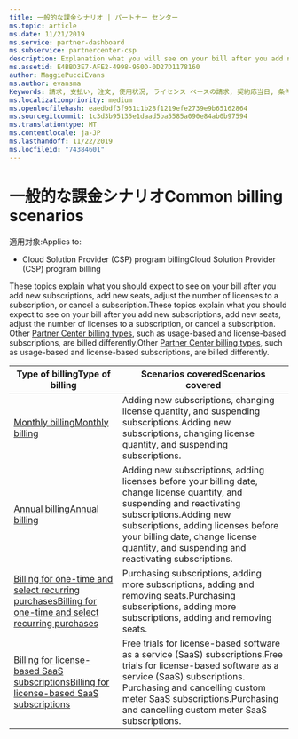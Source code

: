 ```yaml
---
title: 一般的な課金シナリオ | パートナー センター
ms.topic: article
ms.date: 11/21/2019
ms.service: partner-dashboard
ms.subservice: partnercenter-csp
description: Explanation what you will see on your bill after you add new subscriptions, adjust the number of licenses in a subscription, or cancel a subscription. 使用量ベースのサブスクリプションとライセンス ベースのサブスクリプションでは影響が異なります。
ms.assetid: E4BBD3E7-AFE2-4998-950D-0D27D1178160
author: MaggiePucciEvans
ms.author: evansma
Keywords: 請求, 支払い, 注文, 使用状況, ライセンス ベースの請求, 契約応当日, 条件, キャンセル, 更新, 価格式, 調整ファイル, recon ファイル
ms.localizationpriority: medium
ms.openlocfilehash: eaedbdf3f931c1b28f1219efe2739e9b65162864
ms.sourcegitcommit: 1c3d3b95135e1daad5ba5585a090e84ab0b97594
ms.translationtype: MT
ms.contentlocale: ja-JP
ms.lasthandoff: 11/22/2019
ms.locfileid: "74384601"
---
```

# <a name="common-billing-scenarios"></a><span data-ttu-id="36818-105">一般的な課金シナリオ</span><span class="sxs-lookup"><span data-stu-id="36818-105">Common billing scenarios</span></span>

<span data-ttu-id="36818-106">適用対象:</span><span class="sxs-lookup"><span data-stu-id="36818-106">Applies to:</span></span>

- <span data-ttu-id="36818-107">Cloud Solution Provider (CSP) program billing</span><span class="sxs-lookup"><span data-stu-id="36818-107">Cloud Solution Provider (CSP) program billing</span></span>

<span data-ttu-id="36818-108">These topics explain what you should expect to see on your bill after you add new subscriptions, add new seats, adjust the number of licenses to a subscription, or cancel a subscription.</span><span class="sxs-lookup"><span data-stu-id="36818-108">These topics explain what you should expect to see on your bill after you add new subscriptions, add new seats, adjust the number of licenses to a subscription, or cancel a subscription.</span></span> <span data-ttu-id="36818-109">Other [Partner Center billing types](billing-different-types.md), such as usage-based and license-based subscriptions, are billed differently.</span><span class="sxs-lookup"><span data-stu-id="36818-109">Other [Partner Center billing types](billing-different-types.md), such as usage-based and license-based subscriptions, are billed differently.</span></span>

| <span data-ttu-id="36818-110">Type of billing</span><span class="sxs-lookup"><span data-stu-id="36818-110">Type of billing</span></span> | <span data-ttu-id="36818-111">Scenarios covered</span><span class="sxs-lookup"><span data-stu-id="36818-111">Scenarios covered</span></span> |
| --------------- | ----------------- |
| [<span data-ttu-id="36818-112">Monthly billing</span><span class="sxs-lookup"><span data-stu-id="36818-112">Monthly billing</span></span>](common-billing-scenarios-monthly.md) | <span data-ttu-id="36818-113">Adding new subscriptions, changing license quantity, and suspending subscriptions.</span><span class="sxs-lookup"><span data-stu-id="36818-113">Adding new subscriptions, changing license quantity, and suspending subscriptions.</span></span> |
| [<span data-ttu-id="36818-114">Annual billing</span><span class="sxs-lookup"><span data-stu-id="36818-114">Annual billing</span></span>](common-billing-scenarios-annual.md) | <span data-ttu-id="36818-115">Adding new subscriptions, adding licenses before your billing date, change license quantity, and suspending and reactivating subscriptions.</span><span class="sxs-lookup"><span data-stu-id="36818-115">Adding new subscriptions, adding licenses before your billing date, change license quantity, and suspending and reactivating subscriptions.</span></span> |
| [<span data-ttu-id="36818-116">Billing for one-time and select recurring purchases</span><span class="sxs-lookup"><span data-stu-id="36818-116">Billing for one-time and select recurring purchases</span></span>](common-billing-scenarios-onetime-recurring.md) | <span data-ttu-id="36818-117">Purchasing subscriptions, adding more subscriptions, adding and removing seats.</span><span class="sxs-lookup"><span data-stu-id="36818-117">Purchasing subscriptions, adding more subscriptions, adding and removing seats.</span></span> |
| [<span data-ttu-id="36818-118">Billing for license-based SaaS subscriptions</span><span class="sxs-lookup"><span data-stu-id="36818-118">Billing for license-based SaaS subscriptions</span></span>](common-billing-scenarios-saas.md) | <span data-ttu-id="36818-119">Free trials for license-based software as a service (SaaS) subscriptions.</span><span class="sxs-lookup"><span data-stu-id="36818-119">Free trials for license-based software as a service (SaaS) subscriptions.</span></span> <span data-ttu-id="36818-120">Purchasing and cancelling custom meter SaaS subscriptions.</span><span class="sxs-lookup"><span data-stu-id="36818-120">Purchasing and cancelling custom meter SaaS subscriptions.</span></span> |
